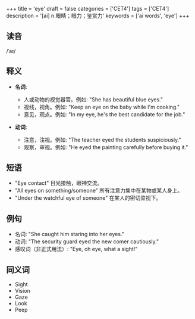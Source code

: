 +++
title = 'eye'
draft = false
categories = ['CET4']
tags = ['CET4']
description = '[ai] n.眼睛；眼力；鉴赏力'
keywords = ['ai words', 'eye']
+++

## 读音
/ˈaɪ/

## 释义
- **名词**:
   - 人或动物的视觉器官。例如: "She has beautiful blue eyes."
   - 视线，视角。例如: "Keep an eye on the baby while I'm cooking."
   - 意见，观点。例如: "In my eye, he's the best candidate for the job."

- **动词**:
   - 注意，注视。例如: "The teacher eyed the students suspiciously."
   - 观察，审视。例如: "He eyed the painting carefully before buying it."

## 短语
- "Eye contact" 目光接触，眼神交流。
- "All eyes on something/someone" 所有注意力集中在某物或某人身上。
- "Under the watchful eye of someone" 在某人的密切监视下。

## 例句
- 名词: "She caught him staring into her eyes."
- 动词: "The security guard eyed the new comer cautiously."
- 感叹词（非正式用法）: "Eye, oh eye, what a sight!"

## 同义词
- Sight
- Vision
- Gaze
- Look
- Peep
